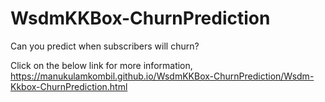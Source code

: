 # WsdmKKBox-ChurnPrediction
Can you predict when subscribers will churn?


Click on the below link for more information,
https://manukulamkombil.github.io/WsdmKKBox-ChurnPrediction/Wsdm-Kkbox-ChurnPrediction.html

